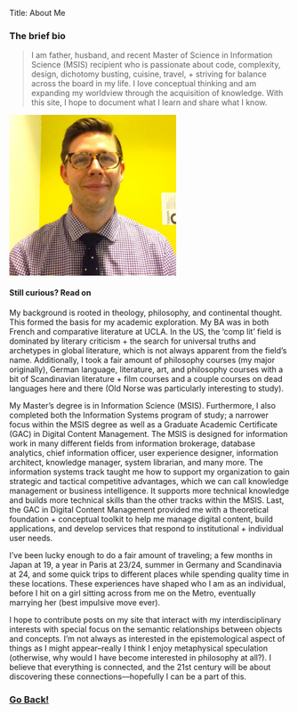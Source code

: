 Title: About Me

### The brief bio
>I am father, husband, and recent Master of Science in Information Science
(MSIS) recipient who is passionate about code, complexity, design, dichotomy
busting, cuisine, travel, + striving for balance across the board in my
life.  I love conceptual thinking and am expanding my worldview through the
acquisition of knowledge.  With this site, I hope to document what I learn and
share what I know.

<img class="img-me" src="../images/me.jpg" width="300px" height="auto">

#### Still curious? Read on

My background is rooted in theology, philosophy, and continental thought.  This
formed the basis for my academic exploration.  My BA was in both French and
comparative literature at UCLA.  In the US, the ‘comp lit’ field is dominated by
literary criticism + the search for universal truths and archetypes in global
literature, which is not always apparent from the field’s name.  Additionally,
I took a fair amount of philosophy courses (my major originally), German
language, literature, art, and philosophy courses with a bit of Scandinavian
literature + film courses and a couple courses on dead languages here and
there (Old Norse was particularly interesting to study).  

My Master’s degree is in Information Science (MSIS).  Furthermore, I also
completed both the Information Systems program of study; a narrower focus within
the MSIS degree as well as a Graduate Academic Certificate (GAC) in Digital
Content Management.  The MSIS is designed for information work in many different
fields from information brokerage, database analytics, chief information officer,
user experience designer, information architect, knowledge manager, system
librarian, and many more.  The information systems track taught me how to
support my organization to gain strategic and tactical competitive advantages,
which we can call knowledge management or business intelligence.  It supports
more technical knowledge and builds more technical skills than the other tracks
within the MSIS.  Last, the GAC in Digital Content Management provided me with
a theoretical foundation + conceptual toolkit to help me manage digital content,
build applications, and develop services that respond to institutional +
individual user needs.

I’ve been lucky enough to do a fair amount of traveling; a few months in Japan
at 19, a year in Paris at 23/24, summer in Germany and Scandinavia at 24, and
some quick trips to different places while spending quality time in these
locations.  These experiences have shaped who I am as an individual, before I
hit on a girl sitting across from me on the Metro, eventually marrying her (best
impulsive move ever).

I hope to contribute posts on my site that interact with my interdisciplinary
interests with special focus on the semantic relationships between objects and
concepts.  I’m not always as interested in the epistemological aspect of things
as I might appear–really I think I enjoy metaphysical speculation (otherwise,
why would I have become interested in philosophy at all?).  I believe that
everything is connected, and the 21st century will be about discovering these
connections—hopefully I can be a part of this.

### <a class="page-link" href="/"><i class="fa fa-arrow-circle-o-left fax2"></i>Go Back!</a>

